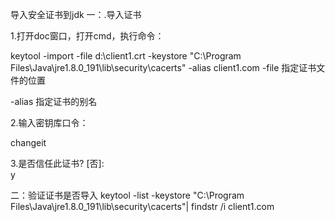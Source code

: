 导入安全证书到jdk
一：.导入证书

1.打开doc窗口，打开cmd，执行命令：

keytool -import -file d:\client1.crt -keystore "C:\Program Files\Java\jre1.8.0_191\lib\security\cacerts" -alias client1.com
-file 指定证书文件的位置

-alias  指定证书的别名

2.输入密钥库口令：

changeit

3.是否信任此证书? [否]:  
y

二：验证证书是否导入
keytool -list -keystore "C:\Program Files\Java\jre1.8.0_191\lib\security\cacerts"| findstr /i client1.com